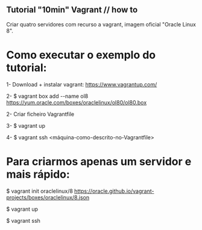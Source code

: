 ## Tutorial "10min" Vagrant // how to

Criar quatro servidores com recurso a vagrant, imagem oficial "Oracle Linux 8".


# Como executar o exemplo do tutorial:

1- Download + instalar vagrant: https://www.vagrantup.com/

2- $ vagrant box add --name ol8 https://yum.oracle.com/boxes/oraclelinux/ol80/ol80.box

2- Criar ficheiro Vagrantfile

3- $ vagrant up

4- $ vagrant ssh <máquina-como-descrito-no-Vagrantfile>


# Para criarmos apenas um servidor e mais rápido:

$ vagrant init oraclelinux/8 https://oracle.github.io/vagrant-projects/boxes/oraclelinux/8.json

$ vagrant up

$ vagrant ssh
